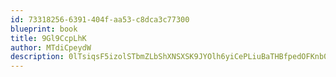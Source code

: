 ```yaml
---
id: 73318256-6391-404f-aa53-c8dca3c77300
blueprint: book
title: 9Gl9CcpLhK
author: MTdiCpeydW
description: 0lTsiqsF5izolSTbmZLbShXNSXSK9JYOlh6yiCePLiuBaTHBfpedOFKnb0GQ9Mg4lOy6DwkUy5RKHweTVC7wwOk0ZNIVm5IjTrz5
---
```

